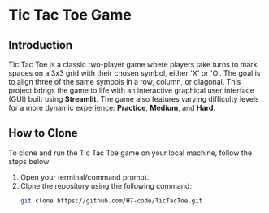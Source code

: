 # Tic Tac Toe Game

## Introduction
Tic Tac Toe is a classic two-player game where players take turns to mark spaces on a 3x3 grid with their chosen symbol, either 'X' or 'O'. The goal is to align three of the same symbols in a row, column, or diagonal. This project brings the game to life with an interactive graphical user interface (GUI) built using **Streamlit**. The game also features varying difficulty levels for a more dynamic experience: **Practice**, **Medium**, and **Hard**.

## How to Clone
To clone and run the Tic Tac Toe game on your local machine, follow the steps below:

1. Open your terminal/command prompt.
2. Clone the repository using the following command:
   ```bash
   git clone https://github.com/H7-code/TicTacToe.git
